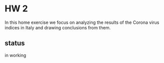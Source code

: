 # HW 2

In this home exercise we focus on analyzing the results of the Corona virus indices in Italy and drawing conclusions from them.

## status
in working